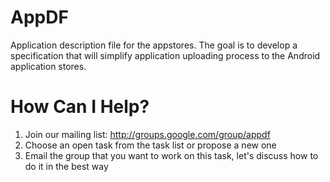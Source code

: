 AppDF
=====

Application description file for the appstores. The goal is to develop a specification that will simplify application uploading process to the Android application stores.

How Can I Help?
=====
1. Join our mailing list: 
   http://groups.google.com/group/appdf
2. Choose an open task from the task list or propose a new one
3. Email the group that you want to work on this task, let's discuss how to do it in the best way

